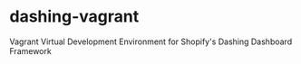 dashing-vagrant
===============

Vagrant Virtual Development Environment for Shopify's Dashing Dashboard Framework
